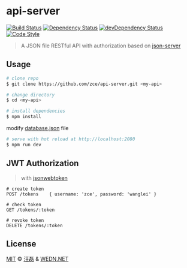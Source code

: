 # api-server

[![Build Status][travis-image]][travis-url]
[![Dependency Status][dependency-image]][dependency-url]
[![devDependency Status][devdependency-image]][devdependency-url]
[![Code Style][style-image]][style-url]

[travis-image]: https://img.shields.io/travis/zce/api-server/master.svg
[travis-url]: https://travis-ci.org/zce/api-server
[dependency-image]: https://img.shields.io/david/zce/api-server.svg
[dependency-url]: https://david-dm.org/zce/api-server
[devdependency-image]: https://img.shields.io/david/dev/zce/api-server.svg
[devdependency-url]: https://david-dm.org/zce/api-server?type=dev
[style-image]: https://img.shields.io/badge/code%20style-standard-brightgreen.svg
[style-url]: http://standardjs.com/

> A JSON file RESTful API with authorization based on [json-server](https://github.com/typicode/json-server)


## Usage

```bash
# clone repo
$ git clone https://github.com/zce/api-server.git <my-api>

# change directory
$ cd <my-api>

# install dependencies
$ npm install
```

modify [database.json](database.json) file

```bash
# serve with hot reload at http://localhost:2080
$ npm run dev
```


## JWT Authorization

> with [jsonwebtoken](http://jwt.io)

```
# create token
POST /tokens    { username: 'zce', password: 'wanglei' }

# check token
GET /tokens/:token

# revoke token
DELETE /tokens/:token
```


## License

[MIT](LICENSE) &copy; [汪磊](http://github.com/zce) & [WEDN.NET](http://wedn.net)
